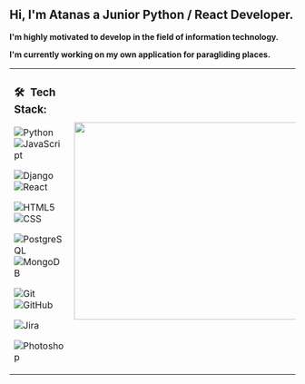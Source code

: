 <h2>Hi, I'm Atanas a Junior Python / React Developer.</h2>
<p><strong>I'm highly motivated to develop in the field of information technology.</strong></p>
<p><strong>I'm currently working on my own application for paragliding places.</strong></p>

<table border-style: "solid" border-color: "red">
<tr>
<td>
      
<h3> 🛠 &nbsp;Tech Stack:</h3>
                  
![Python](https://img.shields.io/badge/-Python-333333?style=flat&logo=python)
![JavaScript](https://img.shields.io/badge/-JavaScript-333333?style=flat&logo=JavaScript&logoColor=FFD700)
                        
![Django](https://img.shields.io/badge/-Django-333333?style=flat&logo=Django&logoColor=1a751a)
![React](https://img.shields.io/badge/-React-333333?style=flat&logo=React&logoColor=00ffff)
                        
![HTML5](https://img.shields.io/badge/-HTML5-333333?style=flat&logo=HTML5)
![CSS](https://img.shields.io/badge/-CSS-333333?style=flat&logo=CSS3&logoColor=1572B6)
                        
![PostgreSQL](https://img.shields.io/badge/-PostgreSQL-333333?style=flat&logo=PostgreSQL&logoColor=33cccc)
![MongoDB](https://img.shields.io/badge/-MongoDB-333333?style=flat&logo=mongodb)
                        
![Git](https://img.shields.io/badge/-Git-333333?style=flat&logo=git)
![GitHub](https://img.shields.io/badge/-GitHub-333333?style=flat&logo=github)
                        
![Jira](https://img.shields.io/badge/-Jira-333333?style=flat&logo=jira&logoColor=0066ff)
                        
![Photoshop](https://img.shields.io/badge/-Photoshop-333333?style=flat&logo=adobe-photoshop)

</td>
  
  
<td><img src="https://cdn.dribbble.com/users/2789762/screenshots/8630894/media/583b209224b027954cb6e8b9901cb731.gif" width="730px" height="348px"/></td>

</tr>
</table>
